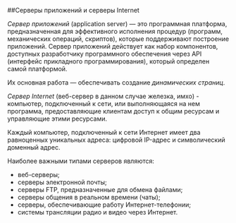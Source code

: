 ##Серверы приложений и серверы Internet

*Сервер приложений* (application server) — это программная платформа, предназначенная для эффективного исполнения процедур (программ, механических операций, скриптов), которые поддерживают построение приложений. Сервер приложений действует как набор компонентов, доступных разработчику программного обеспечения через API (интерфейс прикладного программирования), который определен самой платформой. 

Их основная работа — обеспечивать создание *динамических страниц*. 

*Сервер Internet* (веб-сервер в данном случае железка, имхо) - компьютер, подключенный к сети, или выполняющаяся на нем программа, предоставляющие клиентам доступ к общим ресурсам и управляющие этими ресурсами. 

Каждый компьютер, подключенный к сети Интернет имеет два равноценных уникальных адреса: цифровой IP-адрес и символический доменный адрес. 

Наиболее важными типами серверов являются: 

- веб-серверы; 
- серверы электронной почты; 
- серверы FTP, предназначенные для обмена файлами; 
- серверы общения в реальном времени (чаты); 
- серверы, обеспечивающие работу Интернет-телефонии; 
- системы трансляции радио и видео через Интернет.